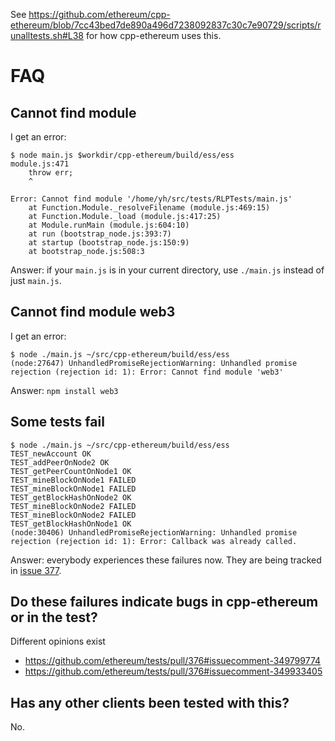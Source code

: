 See https://github.com/ethereum/cpp-ethereum/blob/7cc43bed7de890a496d7238092837c30c7e90729/scripts/runalltests.sh#L38 for how cpp-ethereum uses this.

FAQ
===

Cannot find module
------------------

I get an error:
```
$ node main.js $workdir/cpp-ethereum/build/ess/ess
module.js:471
    throw err;
    ^

Error: Cannot find module '/home/yh/src/tests/RLPTests/main.js'
    at Function.Module._resolveFilename (module.js:469:15)
    at Function.Module._load (module.js:417:25)
    at Module.runMain (module.js:604:10)
    at run (bootstrap_node.js:393:7)
    at startup (bootstrap_node.js:150:9)
    at bootstrap_node.js:508:3
```

Answer: if your `main.js` is in your current directory, use `./main.js` instead of just `main.js`.


Cannot find module web3
-----------------------

I get an error:
```
$ node ./main.js ~/src/cpp-ethereum/build/ess/ess
(node:27647) UnhandledPromiseRejectionWarning: Unhandled promise rejection (rejection id: 1): Error: Cannot find module 'web3'
```

Answer: `npm install web3`


Some tests fail
---------------

```
$ node ./main.js ~/src/cpp-ethereum/build/ess/ess
TEST_newAccount OK
TEST_addPeerOnNode2 OK
TEST_getPeerCountOnNode1 OK
TEST_mineBlockOnNode1 FAILED
TEST_mineBlockOnNode1 FAILED
TEST_getBlockHashOnNode2 OK
TEST_mineBlockOnNode2 FAILED
TEST_mineBlockOnNode2 FAILED
TEST_getBlockHashOnNode1 OK
(node:30406) UnhandledPromiseRejectionWarning: Unhandled promise rejection (rejection id: 1): Error: Callback was already called.
```

Answer: everybody experiences these failures now. They are being tracked in [issue 377](https://github.com/ethereum/tests/issues/377).


Do these failures indicate bugs in cpp-ethereum or in the test?
---------------------------------------------------------------

Different opinions exist
* https://github.com/ethereum/tests/pull/376#issuecomment-349799774
* https://github.com/ethereum/tests/pull/376#issuecomment-349933405

Has any other clients been tested with this?
--------------------------------------------

No.
